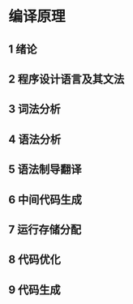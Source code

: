 # 编译原理

## 1 绪论



## 2 程序设计语言及其文法

## 3 词法分析

## 4 语法分析

## 5 语法制导翻译

## 6 中间代码生成

## 7 运行存储分配

## 8 代码优化

## 9 代码生成